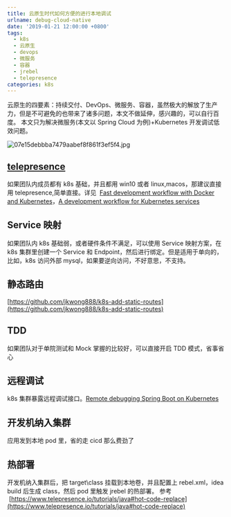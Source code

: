 ```yaml
---
title: 云原生时代如何方便的进行本地调试
urlname: debug-cloud-native
date: '2019-01-21 12:00:00 +0800'
tags:
  - k8s
  - 云原生
  - devops
  - 微服务
  - 容器
  - jrebel
  - telepresence
categories: k8s
---
```


云原生的四要素：持续交付、DevOps、微服务、容器，虽然极大的解放了生产力，但是不可避免的也带来了诸多问题，本文不做延伸，感兴趣的，可以自行百度。
本文只为解决微服务(本文以 Spring Cloud 为例)+Kubernetes 开发调试低效问题。

![07e15debbba7479aabef8f861f3ef5f4.jpg](https://cdn.nlark.com/yuque/0/2019/jpeg/226273/1548032278508-325e41b8-29f1-46de-b1a0-5a97e3de41e8.jpeg#align=left&display=inline&height=486&originHeight=704&originWidth=1080&size=72220&width=746)

<!-- more -->

## [telepresence](https://www.telepresence.io/)

如果团队内成员都有 k8s 基础，并且都用 win10 或者 linux,macos，那建议直接用 telepresence,简单直接。详见  [Fast development workflow with Docker and Kubernetes](https://www.telepresence.io/tutorials/docker)，[A development workflow for Kubernetes services](https://articles.microservices.com/a-development-workflow-for-kubernetes-services-10ee017d752a)

## Service 映射

如果团队内 k8s 基础弱，或者硬件条件不满足，可以使用 Service 映射方案，在 k8s 集群里创建一个 Service 和 Endpoint，然后进行绑定。但是适用于单向的，比如，k8s 访问外部 mysql，如果要逆向访问，不好意思，不支持。

## 静态路由

[https://github.com/jkwong888/k8s-add-static-routes](https://github.com/jkwong888/k8s-add-static-routes)

## TDD

如果团队对于单院测试和 Mock 掌握的比较好，可以直接开启 TDD 模式，省事省心

## 远程调试

k8s 集群暴露远程调试接口。[Remote debugging Spring Boot on Kubernetes](https://itnext.io/remote-debugging-spring-boot-on-kubernetes-a5f96a40e5c0)

## 开发机纳入集群

应用发到本地 pod 里，省的走 cicd 那么费劲了

## 热部署

开发机纳入集群后，把 target\class 挂载到本地卷，并且配置上 rebel.xml，idea build 后生成 class，然后 pod 里触发 jrebel 的热部署。 参考  [https://www.telepresence.io/tutorials/java#hot-code-replace](https://www.telepresence.io/tutorials/java#hot-code-replace)
